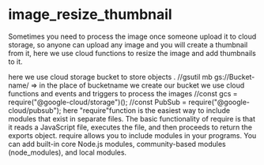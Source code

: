 # image_resize_thumbnail
Sometimes you need to process the image once someone upload it to cloud storage, so anyone can upload any image and you will create a thumbnail from it,
here we use cloud functions to resize the image and add thumbnails to it.

here we use cloud storage bucket to store objects .
//gsutil mb gs://Bucket-name/  => in the place of bucketname we create our bucket
we use cloud functions and events and triggers to process the images
 //const gcs = require("@google-cloud/storage")();
//const PubSub = require("@google-cloud/pubsub");
 here "require"function is the easiest way to include modules that exist in separate files. The basic functionality of require is that it reads a JavaScript file, executes the file, and then proceeds to return the exports object.
require allows you to include modules in your programs. You can add built-in core Node.js modules, community-based modules (node_modules), and local modules.
